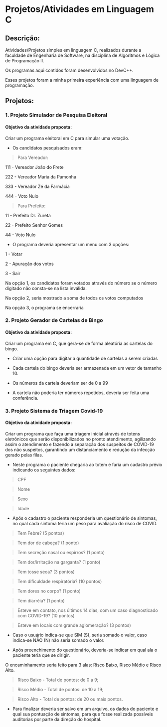 # Projetos/Atividades em Linguagem C

## Descrição:

Atividades/Projetos simples em linguagem C, realizados durante a faculdade de Engenharia de Software, na disciplina de Algoritmos e Lógica de Programação II.

Os programas aqui contidos foram desenvolvidos no DevC++.

Esses projetos foram a minha primeira experiência com uma linguagem de programação.

## Projetos:

### 1. Projeto Simulador de Pesquisa Eleitoral

#### Objetivo da atividade proposta:

Criar um programa eleitoral em C para simular uma votação.

* Os candidatos pesquisados ​​eram:

> Para Vereador:

111 - Vereador João do Frete

222 - Vereador Maria da Pamonha

333 - Vereador Zé da Farmácia

444 - Voto Nulo

> Para Prefeito:

11 - Prefeito Dr. Zureta

22 - Prefeito Senhor Gomes

44 - Voto Nulo

* O programa deveria apresentar um menu com 3 opções:

1 - Votar

2 - Apuração dos votos

3 - Sair

Na opção 1, os candidatos foram votados através do número se o número digitado não consta-se na lista inválida.

Na opção 2, seria mostrado a soma de todos os votos computados

Na opção 3, o programa se encerraria

### 2. Projeto Gerador de Cartelas de Bingo

#### Objetivo da atividade proposta:

Criar um programa em C, que gera-se de forma aleatória as cartelas do bingo.

* Criar uma opção para digitar a quantidade de cartelas a serem criadas

* Cada cartela do bingo deveria ser armazenada em um vetor de tamanho 10.

* Os números da cartela deveriam ser de 0 a 99

* A cartela não poderia ter números repetidos, deveria ser feita uma conferência.

### 3. Projeto Sistema de Triagem Covid-19

#### Objetivo da atividade proposta:

Criar um programa que faça uma triagem inicial através de totens eletrônicos que serão disponibilizados no pronto atendimento, agilizando assim o atendimento e fazendo a separação dos suspeitos de COVID-19 dos não suspeitos, garantindo um distanciamento e redução da infecção gerado pelas filas.

* Neste programa o paciente chegaria ao totem e faria um cadastro prévio indicando os seguintes dados:

> CPF

> Nome

> Sexo

> Idade

* Após o cadastro o paciente responderia um questionário de sintomas, no qual cada sintoma teria um peso para avaliação do risco de COVID.

> Tem Febre? (5 pontos)

> Tem dor de cabeça? (1 ponto)

> Tem secreção nasal ou espirros? (1 ponto)

> Tem dor/irritação na garganta? (1 ponto)

> Tem tosse seca? (3 pontos)

> Tem dificuldade respiratória? (10 pontos)

> Tem dores no corpo? (1 ponto)

> Tem diarréia? (1 ponto)

> Esteve em contato, nos últimos 14 dias, com um caso diagnosticado com COVID-19? (10 pontos)

> Esteve em locais com grande aglomeração? (3 pontos)

* Caso o usuário indica-se que SIM (S), seria somado o valor, caso indica-se NÃO (N) não seria somado o valor.

* Após preenchimento do questionário, deveria-se indicar em qual ala o paciente teria que se dirigir.

O encaminhamento seria feito para 3 alas: Risco Baixo, Risco Médio e Risco Alto.

> Risco Baixo - Total de pontos: de 0 a 9;

> Risco Médio - Total de pontos: de 10 a 19;

> Risco Alto - Total de pontos: de 20 ou mais pontos.

* Para finalizar deveria ser salvo em um arquivo, os dados do paciente e qual sua pontuação de sintomas, para que fosse realizada possíveis auditorias por parte da direção do hospital.